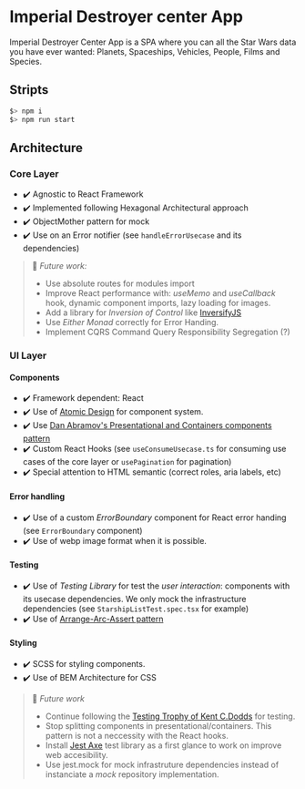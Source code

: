 # Imperial Destroyer center App

Imperial Destroyer Center App is a SPA where you can all the Star Wars data you have ever wanted: Planets, Spaceships, Vehicles, People, Films and Species.

## Stripts

```bash
$> npm i
$> npm run start
```

## Architecture
### Core Layer

- ✔️ Agnostic to React Framework
- ✔️ Implemented following Hexagonal Architectural approach
- ✔️ ObjectMother pattern for mock
- ✔️ Use on an Error notifier (see `handleErrorUsecase` and its dependencies)
    
> 📝 *Future work:*
> - Use absolute routes for modules import
> - Improve React performance with: _useMemo_ and _useCallback_ hook, dynamic component imports,  lazy loading for images.
> - Add a library for _Inversion of Control_ like [InversifyJS](https://inversify.io/)
> - Use _Either Monad_ correctly for Error Handing.
> - Implement CQRS Command Query Responsibility Segregation (?)

### UI Layer

#### Components
- ✔️ Framework dependent: React
- ✔️ Use of [Atomic Design](https://www.uifrommars.com/atomic-design-ventajas/) for component system.
- ✔️ Use [Dan Abramov's Presentational and Containers components pattern](https://medium.com/@dan_abramov/smart-and-dumb-components-7ca2f9a7c7d0) 
- ✔️ Custom React Hooks (see `useConsumeUsecase.ts` for consuming use cases of the core layer or `usePagination` for pagination)
- ✔️ Special attention to HTML semantic (correct roles, aria labels, etc)
#### Error handling
- ✔️ Use of a custom _ErrorBoundary_ component for React error handing (see `ErrorBoundary` component)
- ✔️ Use of webp image format when it is possible.
#### Testing 
- ✔️ Use of _Testing Library_ for test the _user interaction_: components with its usecase dependencies. We only mock the infrastructure dependencies (see `StarshipListTest.spec.tsx` for example)
- ✔️ Use of [Arrange-Arc-Assert pattern](https://medium.com/@pjbgf/title-testing-code-ocd-and-the-aaa-pattern-df453975ab80)
  
#### Styling
- ✔️  SCSS for styling components.
- ✔️ Use of BEM Architecture for CSS
 
> 📝 *Future work*
> - Continue following the [Testing Trophy of Kent C.Dodds](https://kentcdodds.com/blog/write-tests) for testing.
> - Stop splitting components in presentational/containers. This pattern is not a neccessity with the React hooks.
> - Install [Jest Axe](https://github.com/nickcolley/jest-axe) test library as a first glance to work on improve web accesibility.
> - Use jest.mock for mock infrastruture dependencies instead of instanciate a *mock* repository implementation.
